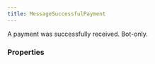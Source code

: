 ```yaml
---
title: MessageSuccessfulPayment
---
```


A payment was successfully received. Bot-only.

### Properties



